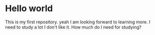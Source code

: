 # Hello world
This is my first repository. yeah
I am looking forward to learning more.
I need to study a lot I don't like it.
How much do I need for studying?

